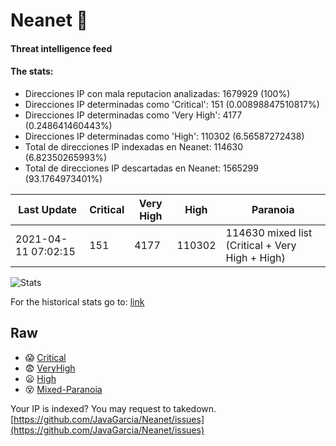 # Neanet :hocho:
#### Threat intelligence feed
#### The stats:

- Direcciones IP con mala reputacion analizadas: 1679929 (100%)
- Direcciones IP determinadas como 'Critical':  151 (0.00898847510817%)
- Direcciones IP determinadas como 'Very High':  4177 (0.248641460443%)
- Direcciones IP determinadas como 'High':  110302 (6.56587272438)
- Total de direcciones IP indexadas en Neanet:  114630 (6.82350265993%)
- Total de direcciones IP descartadas en Neanet:  1565299 (93.1764973401%)

| Last Update | Critical | Very High | High | Paranoia |
| --- | --- | --- | --- | --- |
| 2021-04-11 07:02:15 | 151 | 4177 | 110302 | 114630 mixed list (Critical + Very High + High)|

![Stats](https://docs.google.com/spreadsheets/d/e/2PACX-1vSnaNMIXVabIpDJjufMlzH7poXnshF3mgd8Is1g9ytUEzVsP5my4Trn8f-xkoLLQ38xpL3HtmUexLo6/pubchart?oid=501124687&format=image)

For the historical stats go to: [link](/stats.csv)
## Raw
- :scream: [Critical](https://raw.githubusercontent.com/JavaGarcia/Neanet/master/blacklists/neanet_critical.txt)
- :fearful: [VeryHigh](https://raw.githubusercontent.com/JavaGarcia/Neanet/master/blacklists/neanet_veryHigh.txtt)
- :frowning: [High](https://raw.githubusercontent.com/JavaGarcia/Neanet/master/blacklists/neanet_high.txt)
- :dizzy_face: [Mixed-Paranoia](https://raw.githubusercontent.com/JavaGarcia/Neanet/master/blacklists/neanet_all.txt)


Your IP is indexed? You may request to takedown. [https://github.com/JavaGarcia/Neanet/issues](https://github.com/JavaGarcia/Neanet/issues)





































































































































































































































































































































































































































































































































































































































































































































































































































































































































































































































































































































































































































































































































































































































































































































































































































































































































































































































































































































































































































































































































































































































































































































































































































































































































































































































































































































































































































































































































































































































































































































































































































































































































































































































































































































































































































































































































































































































































































































































































































































































































































































































































































































































































































































































































































































































































































































































































































































































































































































































































































































































































































































































































































































































































































































































































































































































































